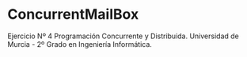 # ConcurrentMailBox
Ejercicio Nº 4 Programación Concurrente y Distribuida. Universidad de Murcia - 2º Grado en Ingeniería Informática.
